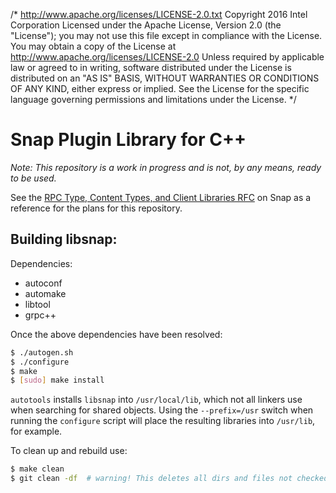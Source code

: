 /*
http://www.apache.org/licenses/LICENSE-2.0.txt
    Copyright 2016 Intel Corporation
Licensed under the Apache License, Version 2.0 (the "License");
you may not use this file except in compliance with the License.
You may obtain a copy of the License at
    http://www.apache.org/licenses/LICENSE-2.0
Unless required by applicable law or agreed to in writing, software
distributed under the License is distributed on an "AS IS" BASIS,
WITHOUT WARRANTIES OR CONDITIONS OF ANY KIND, either express or implied.
See the License for the specific language governing permissions and
limitations under the License.
*/

Snap Plugin Library for C++
===========================

_Note: This repository is a work in progress and is not, by any means, ready to be used._

See the [RPC Type, Content Types, and Client Libraries RFC](https://github.com/intelsdi-x/snap/issues/1038) on Snap as a reference for the plans for this repository.

## Building libsnap:

Dependencies:
* autoconf
* automake
* libtool
* grpc++

Once the above dependencies have been resolved:

```sh
$ ./autogen.sh
$ ./configure
$ make
$ [sudo] make install
```

`autotools` installs `libsnap` into `/usr/local/lib`, which not all linkers use when searching for shared objects.  Using the `--prefix=/usr` switch when running the `configure` script will place the resulting libraries into `/usr/lib`, for example.

To clean up and rebuild use:
```sh
$ make clean
$ git clean -df  # warning! This deletes all dirs and files not checked in.  Be sure to check in any new files before running `git clean`.
```
